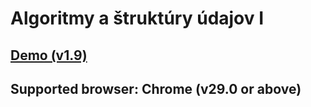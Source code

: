 # Algoritmy a štruktúry údajov I

## <a href="https://m16peter.github.io/alsu/">Demo (v1.9)</a>

## Supported browser: Chrome (v29.0 or above)

